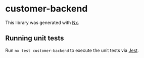 # customer-backend

This library was generated with [Nx](https://nx.dev).

## Running unit tests

Run `nx test customer-backend` to execute the unit tests via [Jest](https://jestjs.io).
